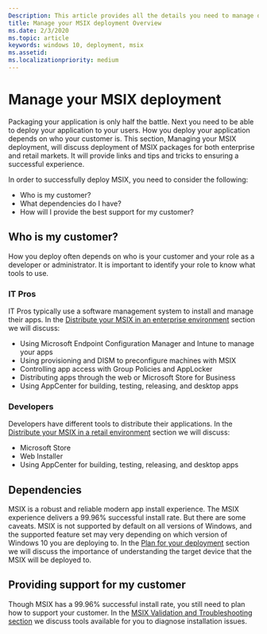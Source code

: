 ```yaml
---
Description: This article provides all the details you need to manage deploying you MSIX applications in an enterprise and retail environment.  This article is targeted at enterprise and IT Pros.
title: Manage your MSIX deployment Overview
ms.date: 2/3/2020
ms.topic: article
keywords: windows 10, deployment, msix
ms.assetid:  
ms.localizationpriority: medium
---
```


# Manage your MSIX deployment

Packaging your application is only half the battle. Next you need to be able to deploy your application to your users. How you deploy your application depends on who your customer is.  This section, Managing your MSIX deployment, will discuss deployment of MSIX packages for both enterprise and retail markets. It will provide links and tips and tricks to ensuring a successful experience. 

In order to successfully deploy MSIX, you need to consider the following:
* Who is my customer?
* What dependencies do I have?
* How will I provide the best support for my customer?

## Who is my customer?
How you deploy often depends on who is your customer and your role as a developer or administrator.   It is important to identify your role to know what tools to use.

### IT Pros
IT Pros typically use a software management system to install and manage their apps.  In the [Distribute your MSIX in an enterprise environment](managing-your-msix-deployment-enterprise.md) section we will discuss:
* Using Microsoft Endpoint Configuration Manager and Intune to manage your apps
* Using provisioning and DISM to preconfigure machines with MSIX
* Controlling app access with Group Policies and AppLocker
* Distributing apps through the web or Microsoft Store for Business
* Using AppCenter for building, testing, releasing, and desktop apps
 
### Developers
Developers have different tools to distribute their applications.  In the [Distribute your MSIX in a retail environment](managing-your-msix-deployment-retail.md) section we will discuss:  
* Microsoft Store
* Web Installer
* Using AppCenter for building, testing, releasing, and desktop apps

## Dependencies
MSIX is a robust and reliable modern app install experience. The MSIX experience delivers a 99.96% successful install rate.  But there are some caveats. MSIX is not supported by default on all versions of Windows, and the supported feature set may very depending on which version of Windows 10 you are deploying to.  In the [Plan for your deployment](managing-your-msix-deployment-targetdevices.md) section we will discuss the importance of understanding the target device that the MSIX will be deployed to. 

## Providing support for my customer
Though MSIX has a 99.96% successful install rate, you still need to plan how to support your customer.  In the [MSIX Validation and Troubleshooting section](managing-your-msix-deployment-overview.md) we discuss tools available for you to diagnose installation issues.


 
